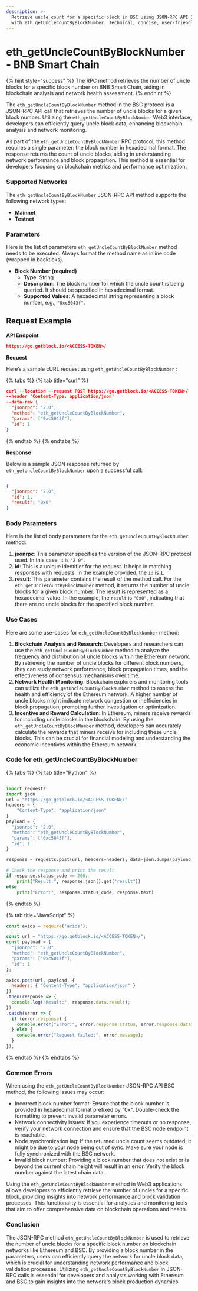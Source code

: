 ```yaml
---
description: >-
  Retrieve uncle count for a specific block in BSC using JSON-RPC API Interface
  with eth_getUncleCountByBlockNumber. Technical, concise, user-friendly.
---
```


# eth\_getUncleCountByBlockNumber - BNB Smart Chain

{% hint style="success" %}
The RPC method retrieves the number of uncle blocks for a specific block number on BNB Smart Chain, aiding in blockchain analysis and network health assessment.
{% endhint %}

The `eth_getUncleCountByBlockNumber` method in the BSC protocol is a JSON-RPC API call that retrieves the number of uncle blocks for a given block number. Utilizing the `eth_getUncleCountByBlockNumber` Web3 interface, developers can efficiently query uncle block data, enhancing blockchain analysis and network monitoring.

As part of the `eth_getUncleCountByBlockNumber` RPC protocol, this method requires a single parameter: the block number in hexadecimal format. The response returns the count of uncle blocks, aiding in understanding network performance and block propagation. This method is essential for developers focusing on blockchain metrics and performance optimization.

### Supported Networks

The `eth_getUncleCountByBlockNumber` JSON-RPC API method supports the following network types:

* **Mainnet**
* **Testnet**

### Parameters

Here is the list of parameters `eth_getUncleCountByBlockNumber` method needs to be executed. Always format the method name as inline code (wrapped in backticks).

* **Block Number (required)**
  * **Type**: String
  * **Description**: The block number for which the uncle count is being queried. It should be specified in hexadecimal format.
  * **Supported Values**: A hexadecimal string representing a block number, e.g., `"0xc5043f"`.

## Request Example

**API Endpoint**

```json
https://go.getblock.io/<ACCESS-TOKEN>/
```

**Request**

Here’s a sample cURL request using `eth_getUncleCountByBlockNumber` :

{% tabs %}
{% tab title="curl" %}
```json
curl --location --request POST https://go.getblock.io/<ACCESS-TOKEN>/
--header 'Content-Type: application/json' 
--data-raw {
  "jsonrpc": "2.0",
  "method": "eth_getUncleCountByBlockNumber",
  "params": ["0xc5043f"],
  "id": 1
}
```
{% endtab %}
{% endtabs %}

**Response**

Below is a sample JSON response returned by `eth_getUncleCountByBlockNumber` upon a successful call:

```json

{
  "jsonrpc": "2.0",
  "id": 1,
  "result": "0x0"
}

```

### Body Parameters

Here is the list of body parameters for the `eth_getUncleCountByBlockNumber` method:

1. **jsonrpc**: This parameter specifies the version of the JSON-RPC protocol used. In this case, it is `"2.0"`.
2. **id**: This is a unique identifier for the request. It helps in matching responses with requests. In the example provided, the `id` is `1`.
3. **result**: This parameter contains the result of the method call. For the `eth_getUncleCountByBlockNumber` method, it returns the number of uncle blocks for a given block number. The result is represented as a hexadecimal value. In the example, the `result` is `"0x0"`, indicating that there are no uncle blocks for the specified block number.

### Use Cases

Here are some use-cases for `eth_getUncleCountByBlockNumber` method:

1. **Blockchain Analysis and Research**: Developers and researchers can use the `eth_getUncleCountByBlockNumber` method to analyze the frequency and distribution of uncle blocks within the Ethereum network. By retrieving the number of uncle blocks for different block numbers, they can study network performance, block propagation times, and the effectiveness of consensus mechanisms over time.
2. **Network Health Monitoring**: Blockchain explorers and monitoring tools can utilize the `eth_getUncleCountByBlockNumber` method to assess the health and efficiency of the Ethereum network. A higher number of uncle blocks might indicate network congestion or inefficiencies in block propagation, prompting further investigation or optimization.
3. **Incentive and Reward Calculation**: In Ethereum, miners receive rewards for including uncle blocks in the blockchain. By using the `eth_getUncleCountByBlockNumber` method, developers can accurately calculate the rewards that miners receive for including these uncle blocks. This can be crucial for financial modeling and understanding the economic incentives within the Ethereum network.

### Code for eth\_getUncleCountByBlockNumber

{% tabs %}
{% tab title="Python" %}
```python

import requests
import json
url = "https://go.getblock.io/<ACCESS-TOKEN>/"
headers = {
    "Content-Type": "application/json"
}
payload = {
  "jsonrpc": "2.0",
  "method": "eth_getUncleCountByBlockNumber",
  "params": ["0xc5043f"],
  "id": 1
}

response = requests.post(url, headers=headers, data=json.dumps(payload))

# Check the response and print the result
if response.status_code == 200:
    print("Result:", response.json().get("result"))
else:
    print("Error:", response.status_code, response.text)

```
{% endtab %}

{% tab title="JavaScript" %}
```javascript
const axios = require('axios');

const url = "https://go.getblock.io/<ACCESS-TOKEN>/";
const payload = {
  "jsonrpc": "2.0",
  "method": "eth_getUncleCountByBlockNumber",
  "params": ["0xc5043f"],
  "id": 1
};

axios.post(url, payload, {
  headers: { "Content-Type": "application/json" }
})
.then(response => {
  console.log("Result:", response.data.result);
})
.catch(error => {
  if (error.response) {
    console.error("Error:", error.response.status, error.response.data);
  } else {
    console.error("Request failed:", error.message);
  }
});
```
{% endtab %}
{% endtabs %}

### Common Errors

When using the `eth_getUncleCountByBlockNumber` JSON-RPC API BSC method, the following issues may occur:

* Incorrect block number format: Ensure that the block number is provided in hexadecimal format prefixed by "0x". Double-check the formatting to prevent invalid parameter errors.
* Network connectivity issues: If you experience timeouts or no response, verify your network connection and ensure that the BSC node endpoint is reachable.
* Node synchronization lag: If the returned uncle count seems outdated, it might be due to your node being out of sync. Make sure your node is fully synchronized with the BSC network.
* Invalid block number: Providing a block number that does not exist or is beyond the current chain height will result in an error. Verify the block number against the latest chain data.

Using the `eth_getUncleCountByBlockNumber` method in Web3 applications allows developers to efficiently retrieve the number of uncles for a specific block, providing insights into network performance and block validation processes. This functionality is essential for analytics and monitoring tools that aim to offer comprehensive data on blockchain operations and health.

### Conclusion

The JSON-RPC method `eth_getUncleCountByBlockNumber` is used to retrieve the number of uncle blocks for a specific block number on blockchain networks like Ethereum and BSC. By providing a block number in the parameters, users can efficiently query the network for uncle block data, which is crucial for understanding network performance and block validation processes. Utilizing `eth_getUncleCountByBlockNumber` in JSON-RPC calls is essential for developers and analysts working with Ethereum and BSC to gain insights into the network's block production dynamics.
